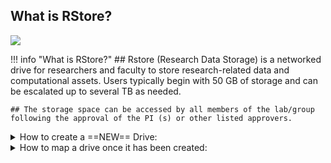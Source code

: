 ## What is RStore?

![](images/researchstorage.png)

!!! info "What is RStore?"
    ## Rstore (Research Data Storage) is a networked drive for researchers and faculty to store research-related data and computational assets. Users typically begin with 50 GB of storage and can be escalated up to several TB as needed.  

    ## The storage space can be accessed by all members of the lab/group following the approval of the PI (s) or other listed approvers. 



<details>

<summary>How to create a ==NEW== Drive:</summary>

## To request a NEW storage: 

1. Click on this [form](https://tufts.qualtrics.com/jfe/form/SV_5bUmpFT0IXeyEfj)

2. Fill out required fields and select "Research Storage Request Related to Cluster, Rstore or Galaxy" and proceed

3. Select "Rstore Drive" and "New Storage or Increment" and click → 

4. Complete the required fields on the next page based on the purpose of the new drive.

   - Please note that listed approvers and access can be changed later if needed 

6. Review information and click → ! Your ticket has been submitted, a follow-up can be expected within two business days.



</details>

<details>

<summary>How to map a drive once it has been created:</summary>

## To map the drive(s) on a Windows computer:

1. Open Computer by clicking the Start button, and then clicking Computer

2. Click the Tools menu, and then click Map Network Drive

3. In the Drive list, click a drive letter (R)

4. In the Folder box, type the path of the drive

5. Click Finish

6. If your computer is not owned by Tufts, your credentials should be:

    - Username: tufts\Tufts_Username

    - Password: Tufts_Password


## To map the drive(s) on a Mac:

1. Click on Finder then press Command+K

2. Enter the path to the network drive you want to map

3. Click Connect

</details>
